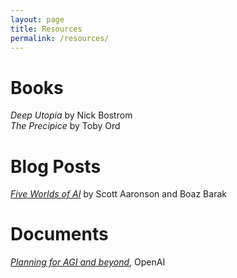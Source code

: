```yaml
---
layout: page
title: Resources
permalink: /resources/
---
```

# Books
*Deep Utopia* by Nick Bostrom \
*The Precipice* by Toby Ord

# Blog Posts
[*Five Worlds of AI*](https://scottaaronson.blog/?p=7266) by Scott Aaronson and Boaz Barak

# Documents
[*Planning for AGI and beyond*](https://openai.com/index/planning-for-agi-and-beyond/), OpenAI